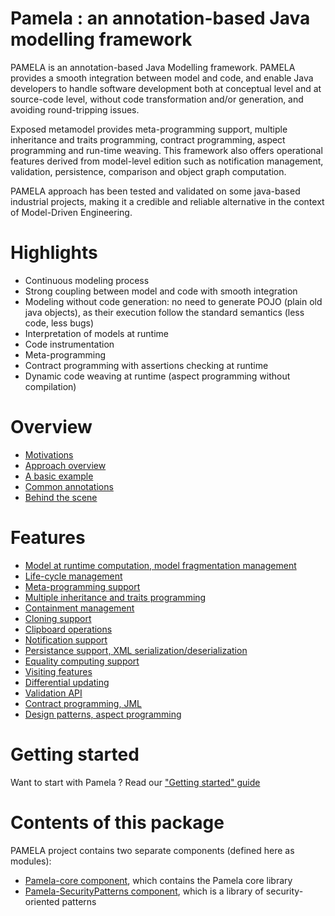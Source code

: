 # Pamela : an annotation-based Java modelling framework

PAMELA is an annotation-based Java Modelling framework. PAMELA provides a smooth integration between model and code, and enable Java developers to handle software development both at conceptual level and at source-code level, without code transformation and/or generation, and avoiding round-tripping issues. 

Exposed metamodel provides meta-programming support, multiple inheritance and traits programming, contract programming, aspect programming and run-time weaving. This framework also offers operational features derived from  model-level edition such as notification management, validation, persistence, comparison and object graph computation. 

PAMELA approach has been tested and validated on some java-based industrial projects, making it a credible and reliable alternative in the context of Model-Driven Engineering.

# Highlights

- Continuous modeling process 
- Strong coupling between model and code with smooth integration  
- Modeling without code generation: no need to generate POJO (plain old java objects), as their execution follow the standard semantics (less code, less bugs)
- Interpretation of models at runtime
- Code instrumentation
- Meta-programming
- Contract programming with assertions checking at runtime
- Dynamic code weaving at runtime (aspect programming without compilation)
  
# Overview

- [Motivations](../motivations.html)
- [Approach overview](../overview.html)
- [A basic example](../example.html)
- [Common annotations](../annotations.html)
- [Behind the scene](../behind_the_scene.html)
  
# Features
 
- [Model at runtime computation, model fragmentation management](1-model_at_runtime.html)
- [Life-cycle management](2-life_cycle_management.html)
- [Meta-programming support](3-metaprogramming_support.html)
- [Multiple inheritance and traits programming](4-multiple_inheritance.html)
- [Containment management](5-containment_management.html)
- [Cloning support](6-cloning_support.html)
- [Clipboard operations](7-clipboard_operations.html)
- [Notification support](8-notification_support.html)
- [Persistance support, XML serialization/deserialization](9-persistence_support.html)
- [Equality computing support](10-equality_computing.html)
- [Visiting features](11-visiting_features.html)
- [Differential updating](12-differential_updating.html)
- [Validation API](13-validation_api.html)
- [Contract programming, JML](14-jml.html)
- [Design patterns, aspect programming](15-design_patterns.html)
  
# Getting started

Want to start with Pamela ? Read our ["Getting started" guide](./getting_started.html)

# Contents of this package

PAMELA project contains two separate components (defined here as modules):
  
- [Pamela-core component](../pamela-core/index.html), which contains the Pamela core library
- [Pamela-SecurityPatterns component](../pamela-security-patterns/index.html), which is a library of security-oriented patterns    
  

